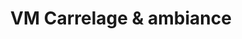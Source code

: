 ---
title: "VM Carrelage & ambiance"
url: /chateau-dolonne/vm-carrelage-und-ambiance/
shop: Fliesen
---